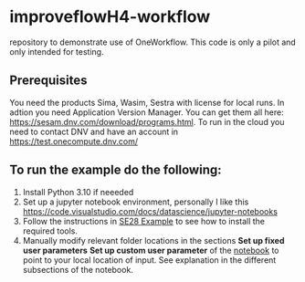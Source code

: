 # improveflowH4-workflow
repository to demonstrate use of OneWorkflow. This code is only a pilot and only intended for testing.
## Prerequisites 
You need the products Sima, Wasim, Sestra with license for local runs. In adtion you need Application Version Manager. You can get them all here: https://sesam.dnv.com/download/programs.html.
To run in the cloud you need to contact DNV and have an account in https://test.onecompute.dnv.com/ 

## To run the example do the following:
1. Install Python 3.10 if neeeded
2. Set up a jupyter notebook environment, personally I like this https://code.visualstudio.com/docs/datascience/jupyter-notebooks 
3. Follow the instructions in [SE28 Example](SE28ExampleSimaWasimSestra/workflowCoreDemoSE28SestraAndWasim.ipynb) to see how to install the required tools.
4. Manually modify relevant folder locations in the sections **Set up fixed user parameters**  **Set up custom user parameter** of the [notebook](SE28ExampleSimaWasimSestra\workflowCoreDemoSE28SestraAndWasim.ipynb) to point to your local location of input. See explanation in the different subsections of the notebook.
